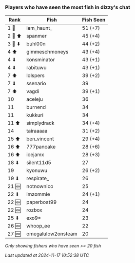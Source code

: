 ### Players who have seen the most fish in dizzy's chat
| Rank | Fish | Fish Seen |
|------|--------|-----------|
| 1 🥇  | iam_haunt_  | 51 (+7) |
| 2 🥈 ⬆ | spanmer  | 45 (+4) |
| 3 🥉 ⬇ | buhl00n  | 44 (+2) |
| 4 ⬆ | gimmeschmoneys  | 43 (+4) |
| 4 ⬇ | konsminator  | 43 (+1) |
| 4 ⬇ | rabituwu  | 43 (+1) |
| 7 ⬆ | lolspers  | 39 (+2) |
| 7 ⬇ | ssenario  | 39 |
| 7 ⬆ | vagdi  | 39 (+1) |
| 10  | aceleju  | 36 |
| 11  | burnend  | 34 |
| 11  | kukkuri  | 34 |
| 11 ⬆ | simplydrack  | 34 (+4) |
| 14  | tairaaaaa  | 31 (+2) |
| 15 ⬆ | ben_vincent  | 29 (+4) |
| 16 ⬆ | 777pancake  | 28 (+6) |
| 16 ⬆ | icejamx  | 28 (+3) |
| 18 ⬇ | silent11d5  | 27 |
| 19  | kyonuwu  | 26 (+2) |
| 19 ⬇ | respirate_  | 26 |
| 21 🆕 | notnownico  | 25 |
| 22 ⬇ | imzommie  | 24 (+1) |
| 22 🆕 | paperboat99  | 24 |
| 22 🆕 | rozbox  | 24 |
| 25 ⬇ | exo9*  | 23 |
| 26 🆕 | whoop_ee  | 22 |
| 27 🆕 | omegalulow2onsteam  | 20 |

_Only showing fishers who have seen >= 20 fish_

_Last updated at 2024-11-17 10:52:38 UTC_